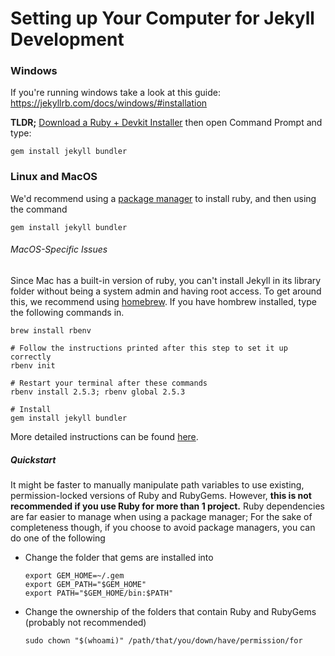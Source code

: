 # Setting up Your Computer for Jekyll Development

### Windows
If you're running windows take a look at this guide: https://jekyllrb.com/docs/windows/#installation

**TLDR;** [Download a Ruby + Devkit Installer][windows-installer] then open Command Prompt and type:

```shell
gem install jekyll bundler
```

[windows-installer]: https://rubyinstaller.org/downloads/

### Linux and MacOS
We'd recommend using a [package manager][install-ruby] to install ruby, and then using the command

```shell
gem install jekyll bundler
```

[install-ruby]: https://www.ruby-lang.org/en/documentation/installation/#package-management-systems

###### MacOS-Specific Issues
Since Mac has a built-in version of ruby, you can't install Jekyll in its library folder without being a system admin and having root access. To get around this, we recommend using [homebrew][install-homebrew]. If you have hombrew installed, type the following commands in.

```shell
brew install rbenv

# Follow the instructions printed after this step to set it up correctly
rbenv init

# Restart your terminal after these commands
rbenv install 2.5.3; rbenv global 2.5.3

# Install
gem install jekyll bundler
```

More detailed instructions can be found [here][install-rbenv].

[install-homebrew]: https://brew.sh/
[install-rbenv]: https://github.com/rbenv/rbenv#homebrew-on-macos

##### Quickstart
It might be faster to manually manipulate path variables to use existing, permission-locked versions of Ruby and RubyGems.
However, **this is not recommended if you use Ruby for more than 1 project.** Ruby dependencies are far easier to manage when using a package manager;
For the sake of completeness though, if you choose to avoid package managers, you can do one of the following

* Change the folder that gems are installed into

  ```shell
  export GEM_HOME=~/.gem
  export GEM_PATH="$GEM_HOME"
  export PATH="$GEM_HOME/bin:$PATH"
  ```
* Change the ownership of the folders that contain Ruby and RubyGems (probably not recommended)

  ```shell
  sudo chown "$(whoami)" /path/that/you/down/have/permission/for
  ```
